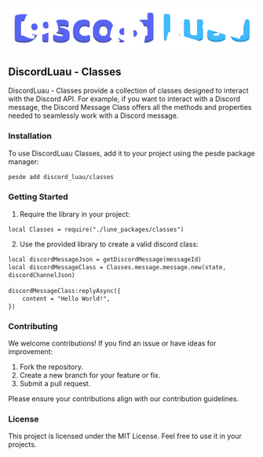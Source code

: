 <div align="center">
	<p>
		<a href=""><img src="https://raw.githubusercontent.com/DiscordLuau/.github/master/resource/DiscordLuau-Banner.png" width="512" alt="discord-luau"/></a>
	</p>
</div>

## DiscordLuau - Classes

DiscordLuau - Classes provide a collection of classes designed to interact with the Discord API. For example, if you want to interact with a Discord message, the Discord Message Class offers all the methods and properties needed to seamlessly work with a Discord message.

### Installation

To use DiscordLuau Classes, add it to your project using the pesde package manager:

```bash
pesde add discord_luau/classes
```

### Getting Started

1. Require the library in your project:
```luau
local Classes = require("./lune_packages/classes")
```

2. Use the provided library to create a valid discord class:
```luau
local discordMessageJson = getDiscordMessage(messageId)
local discordMessageClass = Classes.message.message.new(state, discordChannelJson)

discordMessageClass:replyAsync({
	content = "Hello World!",
})
```

### Contributing
We welcome contributions! If you find an issue or have ideas for improvement:

1. Fork the repository.
2. Create a new branch for your feature or fix.
3. Submit a pull request.

Please ensure your contributions align with our contribution guidelines.

### License
This project is licensed under the MIT License. Feel free to use it in your projects.